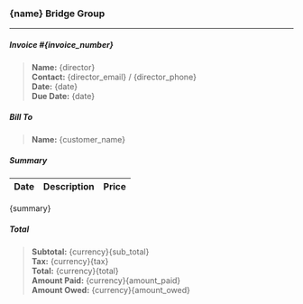 ### {name} Bridge Group
---

##### Invoice #{invoice_number}
> **Name:** {director} <br />
> **Contact:** {director_email} / {director_phone} <br />
> **Date:** {date} <br />
> **Due Date:** {date}

##### Bill To
> **Name:** {customer_name} <br />

##### Summary

 Date     | Description          | Price
 -------- | -------------------- | -------
{summary}

##### Total
> **Subtotal:** {currency}{sub_total} <br />
> **Tax:** {currency}{tax} <br />
> **Total:** {currency}{total} <br />
> **Amount Paid:** {currency}{amount_paid} <br />
> **Amount Owed:** {currency}{amount_owed} <br />
